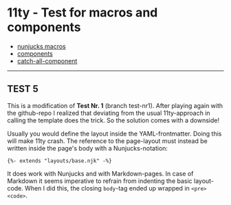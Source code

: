# 11ty - Test for macros and components

- [nunjucks macros](https://mozilla.github.io/nunjucks/templating.html#macro)
- [components](https://www.trysmudford.com/blog/encapsulated-11ty-components/)
- [catch-all-component](https://github.com/trys/11ty-component-macro)

------------

## TEST 5

This is a modification of **Test Nr. 1** (branch test-nr1). After playing again with the github-repo I realized that deviating from the usual 11ty-approach in calling the template does the trick. So the solution comes with a downside! 

Usually you would define the layout inside the YAML-frontmatter. Doing this will make 11ty crash. The reference to the page-layout must instead be written inside the page's body with a Nunjucks-notation:

````
{%- extends "layouts/base.njk" -%}
````
It does work with Nunjucks and with Markdown-pages. In case of Markdown it seems imperative to refrain from indenting the basic layout-code. When I did this, the closing ``body``-tag ended up wrapped in ``<pre><code>``.
